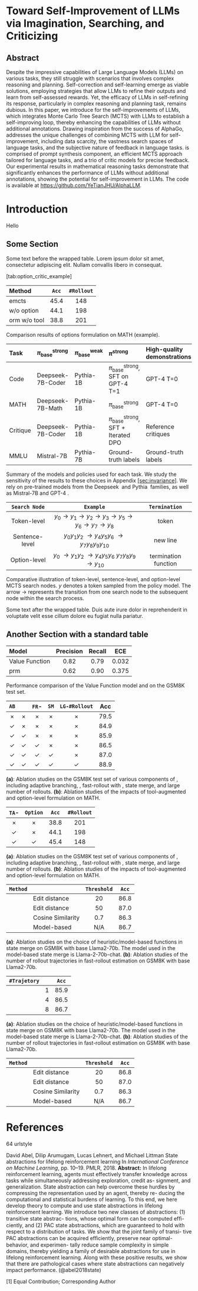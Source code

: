 # Toward Self-Improvement of LLMs via Imagination, Searching, and Criticizing

## Abstract

Despite the impressive capabilities of Large Language Models (LLMs) on various tasks, they still struggle with scenarios that involves complex reasoning and planning. Self-correction and self-learning emerge as viable solutions, employing strategies that allow LLMs to refine their outputs and learn from self-assessed rewards. Yet, the efficacy of LLMs in self-refining its response, particularly in complex reasoning and planning task, remains dubious. In this paper, we introduce for the self-improvements of LLMs, which integrates Monte Carlo Tree Search (MCTS) with LLMs to establish a self-improving loop, thereby enhancing the capabilities of LLMs without additional annotations. Drawing inspiration from the success of AlphaGo, addresses the unique challenges of combining MCTS with LLM for self-improvement, including data scarcity, the vastness search spaces of language tasks, and the subjective nature of feedback in language tasks. is comprised of prompt synthesis component, an efficient MCTS approach tailored for language tasks, and a trio of critic models for precise feedback. Our experimental results in mathematical reasoning tasks demonstrate that significantly enhances the performance of LLMs without additional annotations, showing the potential for self-improvement in LLMs. The code is available at <https://github.com/YeTianJHU/AlphaLLM>.

# Introduction

Hello

## Some Section

Some text before the wrapped table. Lorem ipsum dolor sit amet, consectetur adipiscing elit. Nullam convallis libero in consequat.

<span id="tab:option_critic_example" label="tab:option_critic_example">\[tab:option\_critic\_example\]</span>

<div id="tab:option_critic_example">

| Method       | `Acc` | `#Rollout` |
|:-------------|:-----:|:----------:|
| emcts        | 45.4  |    148     |
| w/o option   | 44.1  |    198     |
| orm w/o tool | 38.8  |    201     |

Comparison results of options formulation on MATH (example).

</div>

<div id="tab:demos">

| Task     | *π*<sub>base</sub><sup>strong</sup> | *π*<sub>base</sub><sup>weak</sup> | *π*<sup>strong</sup>                                    | High-quality demonstrations |
|:---------|:------------------------------------|:----------------------------------|:--------------------------------------------------------|:----------------------------|
| Code     | Deepseek-7B-Coder                   | Pythia-1B                         | *π*<sub>base</sub><sup>strong</sup>, SFT on GPT-4 T=1   | GPT-4 T=0                   |
| MATH     | Deepseek-7B-Math                    | Pythia-1B                         | *π*<sub>base</sub><sup>strong</sup>                     | GPT-4 T=0                   |
| Critique | Deepseek-7B-Coder                   | Pythia-1B                         | *π*<sub>base</sub><sup>strong</sup>, SFT + Iterated DPO | Reference critiques         |
| MMLU     | Mistral-7B                          | Pythia-7B                         | Ground-truth labels                                     | Ground-truth labels         |

Summary of the models and policies used for each task. We study the sensitivity of the results to these choices in Appendix <a href="#sec:invariance" data-reference-type="ref" data-reference="sec:invariance">[sec:invariance]</a>. We rely on pre-trained models from the Deepseek  and Pythia  families, as well as Mistral-7B and GPT-4 .

</div>

<div id="tab:option">

| `Search Node`  |                                                                              `Example`                                                                               |    `Termination`     |
|:--------------:|:--------------------------------------------------------------------------------------------------------------------------------------------------------------------:|:--------------------:|
|  Token-level   |            *y*<sub>0</sub> → *y*<sub>1</sub> → *y*<sub>2</sub> → *y*<sub>3</sub> → *y*<sub>5</sub> → *y*<sub>6</sub> → *y*<sub>7</sub> → *y*<sub>8</sub>             |        token         |
| Sentence-level |   *y*<sub>0</sub>*y*<sub>1</sub>*y*<sub>2</sub>  → *y*<sub>4</sub>*y*<sub>5</sub>*y*<sub>6</sub>  → *y*<sub>7</sub>*y*<sub>8</sub>*y*<sub>9</sub>*y*<sub>10</sub>    |       new line       |
|  Option-level  | *y*<sub>0</sub>  → *y*<sub>1</sub>*y*<sub>2</sub>  → *y*<sub>4</sub>*y*<sub>5</sub>*y*<sub>6</sub> *y*<sub>7</sub>*y*<sub>8</sub>*y*<sub>9</sub>  → *y*<sub>10</sub> | termination function |

Comparative illustration of token-level, sentence-level, and option-level MCTS search nodes. *y* denotes a token sampled from the policy model. The arrow → represents the transition from one search node to the subsequent node within the search process.

</div>

Some text after the wrapped table. Duis aute irure dolor in reprehenderit in voluptate velit esse cillum dolore eu fugiat nulla pariatur.

## Another Section with a standard table

<div id="table:ablation_critic_example">

| Model          | Precision | Recall |  ECE  |
|:---------------|:---------:|:------:|:-----:|
| Value Function |   0.82    |  0.79  | 0.032 |
| prm            |   0.62    |  0.90  | 0.375 |

Performance comparison of the Value Function model and on the GSM8K test set.

</div>

<div id="table:ablation">

| `AB` |     | `FR`- | `SM` | `LG-#Rollout` | Acc  |
|:----:|:---:|:-----:|:----:|:-------------:|:----:|
|  ×   |  ×  |   ×   |  ×   |       ×       | 79.5 |
|  ✓   |  ×  |   ×   |  ×   |       ×       | 84.9 |
|  ✓   |  ✓  |   ×   |  ×   |       ×       | 85.9 |
|  ✓   |  ✓  |   ✓   |  ×   |       ×       | 86.5 |
|  ✓   |  ✓  |   ✓   |  ✓   |       ×       | 87.0 |
|  ✓   |  ✓  |   ✓   |  ✓   |       ✓       | 88.9 |

**(a)**: Ablation studies on the GSM8K test set of various components of , including adaptive branching, , fast-rollout with , state merge, and large number of rollouts. **(b)**: Ablation studies of the impacts of tool-augmented and option-level formulation on MATH.

</div>

<div id="table:ablation">

| `TA`- | `Option` | `Acc` | `#Rollout` |
|:-----:|:--------:|:-----:|:----------:|
|   ×   |    ×     | 38.8  |    201     |
|   ✓   |    ×     | 44.1  |    198     |
|   ✓   |    ✓     | 45.4  |    148     |

**(a)**: Ablation studies on the GSM8K test set of various components of , including adaptive branching, , fast-rollout with , state merge, and large number of rollouts. **(b)**: Ablation studies of the impacts of tool-augmented and option-level formulation on MATH.

</div>

<div id="table:ablation_sm">

| `Method` |                   | `Threshold` | `Acc` |
|:--------:|:------------------|:-----------:|:-----:|
|          | Edit distance     |     20      | 86.8  |
|          | Edit distance     |     50      | 87.0  |
|          | Cosine Similarity |     0.7     | 86.3  |
|          | Model-based       |     N/A     | 86.7  |

**(a)**: Ablation studies on the choice of heuristic/model-based functions in state merge on GSM8K with base Llama2-70b. The model used in the model-based state merge is Llama-2-70b-chat. **(b)**: Ablation studies of the number of rollout trajectories in fast-rollout estimation on GSM8K with base Llama2-70b.

</div>

<div id="table:ablation_sm">

| `#Trajetory` |     | `Acc` |
|:------------:|:----|:-----:|
|              | 1   | 85.9  |
|              | 4   | 86.5  |
|              | 8   | 86.7  |

**(a)**: Ablation studies on the choice of heuristic/model-based functions in state merge on GSM8K with base Llama2-70b. The model used in the model-based state merge is Llama-2-70b-chat. **(b)**: Ablation studies of the number of rollout trajectories in fast-rollout estimation on GSM8K with base Llama2-70b.

</div>

| `Method` |                   | `Threshold` | `Acc` |
|:--------:|:------------------|:-----------:|:-----:|
|          | Edit distance     |     20      | 86.8  |
|          | Edit distance     |     50      | 87.0  |
|          | Cosine Similarity |     0.7     | 86.3  |
|          | Model-based       |     N/A     | 86.7  |

# References

<div class="thebibliography">

64 urlstyle

David Abel, Dilip Arumugam, Lucas Lehnert, and Michael Littman State abstractions for lifelong reinforcement learning In *International Conference on Machine Learning*, pp. 10–19. PMLR, 2018. **Abstract:** In lifelong reinforcement learning, agents must effectively transfer knowledge across tasks while simultaneously addressing exploration, credit as- signment, and generalization. State abstraction can help overcome these hurdles by compressing the representation used by an agent, thereby re- ducing the computational and statistical burdens of learning. To this end, we here develop theory to compute and use state abstractions in lifelong reinforcement learning. We introduce two new classes of abstractions: (1) transitive state abstrac- tions, whose optimal form can be computed efﬁ- ciently, and (2) PAC state abstractions, which are guaranteed to hold with respect to a distribution of tasks. We show that the joint family of transi- tive PAC abstractions can be acquired efﬁciently, preserve near optimal-behavior, and experimen- tally reduce sample complexity in simple domains, thereby yielding a family of desirable abstractions for use in lifelong reinforcement learning. Along with these positive results, we show that there are pathological cases where state abstractions can negatively impact performance. (@abel2018state)

</div>

[1] Equal Contribution; Corresponding Author

